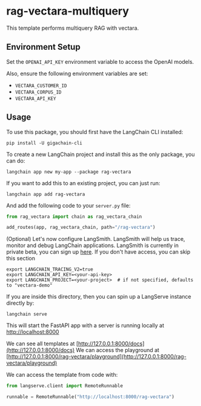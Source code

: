 
# rag-vectara-multiquery

This template performs multiquery RAG with vectara.

## Environment Setup

Set the `OPENAI_API_KEY` environment variable to access the OpenAI models.

Also, ensure the following environment variables are set:
* `VECTARA_CUSTOMER_ID`
* `VECTARA_CORPUS_ID`
* `VECTARA_API_KEY`

## Usage

To use this package, you should first have the LangChain CLI installed:

```shell
pip install -U gigachain-cli
```

To create a new LangChain project and install this as the only package, you can do:

```shell
langchain app new my-app --package rag-vectara
```

If you want to add this to an existing project, you can just run:

```shell
langchain app add rag-vectara
```

And add the following code to your `server.py` file:
```python
from rag_vectara import chain as rag_vectara_chain

add_routes(app, rag_vectara_chain, path="/rag-vectara")
```

(Optional) Let's now configure LangSmith. 
LangSmith will help us trace, monitor and debug LangChain applications. 
LangSmith is currently in private beta, you can sign up [here](https://smith.langchain.com/). 
If you don't have access, you can skip this section


```shell
export LANGCHAIN_TRACING_V2=true
export LANGCHAIN_API_KEY=<your-api-key>
export LANGCHAIN_PROJECT=<your-project>  # if not specified, defaults to "vectara-demo"
```

If you are inside this directory, then you can spin up a LangServe instance directly by:

```shell
langchain serve
```

This will start the FastAPI app with a server is running locally at 
[http://localhost:8000](http://localhost:8000)

We can see all templates at [http://127.0.0.1:8000/docs](http://127.0.0.1:8000/docs)
We can access the playground at [http://127.0.0.1:8000/rag-vectara/playground](http://127.0.0.1:8000/rag-vectara/playground)  

We can access the template from code with:

```python
from langserve.client import RemoteRunnable

runnable = RemoteRunnable("http://localhost:8000/rag-vectara")
```
